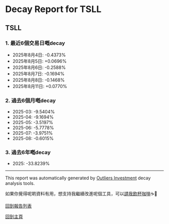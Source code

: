 # Decay Report for TSLL

## TSLL

### 1. 最近6個交易日嘅decay

- 2025年8月4日: -0.4373%
- 2025年8月5日: +0.0696%
- 2025年8月6日: -0.2588%
- 2025年8月7日: -0.1694%
- 2025年8月8日: -0.1468%
- 2025年8月11日: +0.0770%

### 2. 過去6個月嘅decay

- 2025-03: -9.5404%
- 2025-04: -9.1694%
- 2025-05: -3.5197%
- 2025-06: -5.7778%
- 2025-07: -3.9751%
- 2025-08: -0.6015%

### 3. 過去6年嘅decay

- 2025: -33.8239%

------------------------------
This report was automatically generated by [Outliers Investment](https://outliersecon.github.io/Outliers-Investment/) decay analysis tools.

如果你覺得呢啲資料有用，想支持我繼續改進呢個工具，可以[請我飲杯咖啡](https://buymeacoffee.com/outliersecon)☕🙏

[回到報告列表](https://outliersecon.github.io/Outliers-Investment/reports/reports_public)

[回到主頁](https://outliersecon.github.io/Outliers-Investment/)